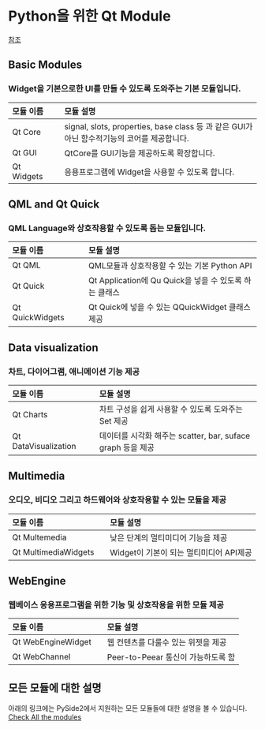 # Python을 위한 Qt Module
[참조](https://doc.qt.io/qtforpython/api.html)

## Basic Modules
### Widget을 기본으로한 UI를 만들 수 있도록 도와주는 기본 모듈입니다.

|모듈 이름||모듈 설명|
|:---|---|:---|
|Qt Core||signal, slots, properties, base class 등 과 같은 GUI가 아닌 함수적기능의 코어를 제공합니다.|
|Qt GUI||QtCore를 GUI기능을 제공하도록 확장합니다.|
|Qt Widgets||응용프로그램에 Widget을 사용할 수 있도록 합니다. |

## QML and Qt Quick
### QML Language와 상호작용할 수 있도록 돕는 모듈입니다.

|모듈 이름||모듈 설명|
|:---|---|:---|
|Qt QML||QML모듈과 상호작용할 수 있는 기본 Python API|
|Qt Quick||Qt Application에 Qu Quick을 넣을 수 있도록 하는 클래스|
|Qt QuickWidgets||Qt Quick에 넣을 수 있는 QQuickWidget 클래스 제공|

## Data visualization
### 차트, 다이어그램, 애니메이션 기능 제공

|모듈 이름||모듈 설명|
|:---|---|:---|
|Qt Charts||차트 구성을 쉽게 사용할 수 있도록 도와주는 Set 제공|
|Qt DataVisualization||데이터를 시각화 해주는 scatter, bar, suface graph 등을 제공|

## Multimedia
### 오디오, 비디오 그리고 하드웨어와 상호작용할 수 있는 모듈을 제공

|모듈 이름||모듈 설명|
|:---|---|:---|
|Qt Multemedia||낮은 단계의 멀티미디어 기능을 제공|
|Qt MultimediaWidgets||Widget이 기본이 되는 멀티미디어 API제공|

## WebEngine
### 웹베이스 응용프로그램을 위한 기능 및 상호작용을 위한 모듈 제공


|모듈 이름||모듈 설명|
|:---|---|:---|
|Qt WebEngineWidget||웹 컨텐츠를 다룰수 있는 위젯을 제공|
|Qt WebChannel||Peer-to-Peear 통신이 가능하도록 함

## 모든 모듈에 대한 설명
아래의 링크에는 PySide2에서 지원하는 모든 모듈들에 대한 설명을 볼 수 있습니다. 
[Check All the modules](https://doc.qt.io/qtforpython/modules.html)